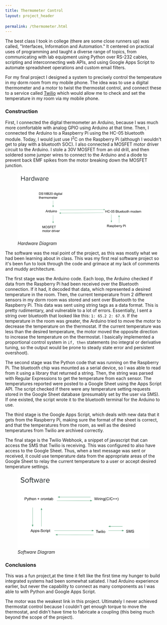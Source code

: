 ```yaml
---
title: Thermometer Control
layout: project_header

permalink: /thermometer.html
---
```


The best class I took in college (there are some close runners up) was called, "Interfaces, Information and Automation."
It centered on practical uses of programming and taught a diverse range of topics, from communicating with lab equipment using Python over RS-232 cables, scripting and interconnecting web APIs, and using Google Apps Script to automate spreadsheet operations and custom email filters.

For my final project I designed a system to precisely control the temperature in my dorm room from my mobile phone. The idea was to use a digital thermometer and a motor to twist the thermostat control, and connect these to a service called [Twilio](https://www.twilio.com/) which would allow me to check and set the temperature in my room via my mobile phone.

### Construction

First, I connected the digital thermometer an Arduino, because I was much more comfortable with analog GPIO using Arduino at that time. Then, I connected the Arduino to a Raspberry Pi using the HC-05 bluetooth module. Today, I would just use I<sup>2</sup>C on the Raspberry Pi (although I wouldn't get to play with a bluetooth SOC). I also connected a MOSFET motor driver circuit to the Arduino. I stole a 30V MOSFET from an old drill, and then soldered some jumper wires to connect to the Arduino and a diode to prevent back EMF spikes from the motor breaking down the MOSFET junction.

<figure>
  <img src="/assets/thermometer/hardware.png" style="width: 50vw"/>
  <figcaption><em>Hardware Diagram</em></figcaption>
</figure>

The software was the real point of the project, as this was mostly what we had been learning about in class. This was my first real software project so it's been fun to look through the code and grimace at my lack of comments and muddy architecture.

The first stage was the Arduino code. Each loop, the Arduino checked if data from the Raspberry Pi had been received over the Bluetooth connection. If it had, it decoded that data, which represented a desired temperature in the room. Then, the current temperature from 2 different sensors in my dorm room was stored and sent over Bluetooth to the Raspberry Pi. This data was sent using string tags as a data format. This is pretty rudimentary, and vulnerable to a lot of errors. Essentially, I sent a string over bluetooth that looked like this: ``` 1: 65.2 2: 67.9 ```.
If the temperature in the room was greater, the Arduino tried to move the motor to decrease the temperature on the thermostat. If the current temperature was less than the desired temperature, the motor moved the opposite direction to increase the temperature on the thermostat. I basically implemented a proportional control system in ```if, then``` statements (no integral or derivative tuning, so the output would be prone to steady state error and persistent overshoot).

The second stage was the Python code that was running on the Raspberry Pi. The bluetooth chip was mounted as a serial device, so I was able to read from it using a library that returned a string. Then, the string was parsed with Regular Expressions to get the temperature from each sensor. The temperatures reported were posted to a Google Sheet using the Apps Script API. The script checked if there were any temperature setting requests stored in the Google Sheet database (presumably set by the user via SMS). If one existed, the script wrote it to the bluetooth terminal for the Arduino to use.

The third stage is the Google Apps Script, which deals with new data that it gets from the Raspberry Pi, making sure the format of the sheet is correct, and that the temperatures from the room, as well as the desired temperatures from Twilio are archived correctly.

The final stage is the Twilio Webhook, a snippet of javascript that can access the SMS that Twilio is receiving. This was configured to also have access to the Google Sheet. Thus, when a text message was sent or received, it could use temperature data from the appropriate areas of the Google Sheet to relay the current temperature to a user or accept desired temperature settings.

<figure>
  <img src="/assets/thermometer/software.png" style="width: 50vw"/>
  <figcaption><em>Software Diagram</em></figcaption>
</figure>


### Conclusions
This was a fun project,at the time it felt like the first time my hunger to build integrated systems had been somewhat satiated. I had Arduino experience earlier, but never the capability to connect as many components as I was able to with Python and Google Apps Script.

The motor was the weakest link in this project. Ultimately I never achieved thermostat control because I couldn't get enough torque to move the thermostat, and didn't have time to fabricate a coupling (this being much beyond the scope of the project).
